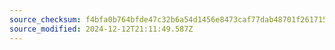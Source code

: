 ```yaml
---
source_checksum: f4bfa0b764bfde47c32b6a54d1456e8473caf77dab48701f26171594d4a2eca7
source_modified: 2024-12-12T21:11:49.587Z
---
```


